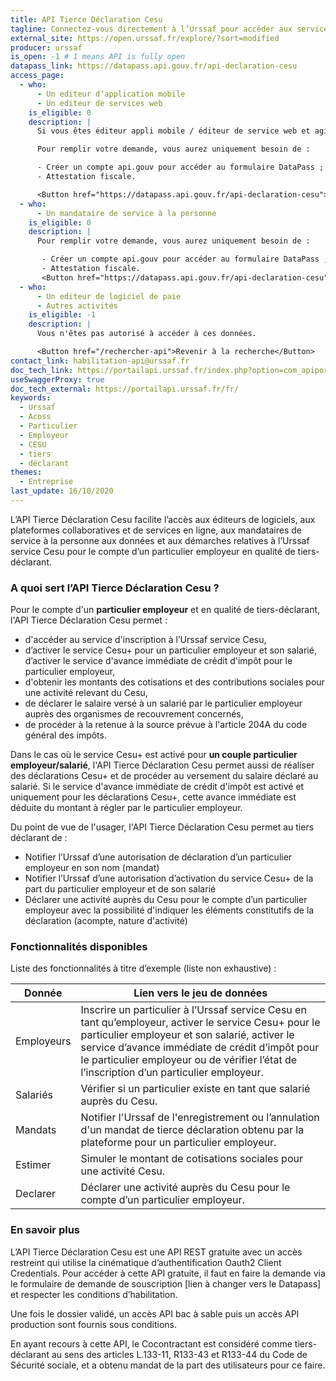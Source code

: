 ```yaml
---
title: API Tierce Déclaration Cesu
tagline: Connectez-vous directement à l’Urssaf pour accéder aux services du Cesu pour le compte d’un particulier employeur en tant que tiers-déclarant
external_site: https://open.urssaf.fr/explore/?sort=modified
producer: urssaf
is_open: -1 # 1 means API is fully open
datapass_link: https://datapass.api.gouv.fr/api-declaration-cesu
access_page:
  - who:
      - Un editeur d’application mobile
      - Un editeur de services web
    is_eligible: 0
    description: |
      Si vous êtes éditeur appli mobile / éditeur de service web et agissez ou comptez agir pour le compte de vos clients en qualité de tiers déclarant, vous pouvez remplir une demande d’habilitation à l’API vous-même pour l'entité que vous représentez, au sens des articles L.133-11, <External href="https://www.legifrance.gouv.fr/codes/article_lc/LEGIARTI000037877089">R133-43 et R133-44</External> du Code de Sécurité sociale.

      Pour remplir votre demande, vous aurez uniquement besoin de :

      - Créer un compte api.gouv pour accéder au formulaire DataPass ;
      - Attestation fiscale.

      <Button href="https://datapass.api.gouv.fr/api-declaration-cesu">Remplir une demande</Button>
  - who:
      - Un mandataire de service à la personne
    is_eligible: 0
    description: |
      Pour remplir votre demande, vous aurez uniquement besoin de :

       - Créer un compte api.gouv pour accéder au formulaire DataPass ;
       - Attestation fiscale.
       <Button href="https://datapass.api.gouv.fr/api-declaration-cesu">Remplir une demande</Button>
  - who:
      - Un editeur de logiciel de paie
      - Autres activités
    is_eligible: -1
    description: |
      Vous n'êtes pas autorisé à accéder à ces données.

      <Button href="/rechercher-api">Revenir à la recherche</Button>
contact_link: habilitation-api@urssaf.fr
doc_tech_link: https://portailapi.urssaf.fr/index.php?option=com_apiportal&view=definition&managerId=1&menuId=181&format=raw&stateReturn=L2ZyLz9JdGVtaWQ9MTgxJmFwaUlkPTA1Zjk1MjFmLTI1YWMtNGU0OC04ZjkzLTQ0N2E2NmJmNGFhMCZhcGlOYW1lPUFQSSUyMFRpZXJjZSUyMERlY2xhcmF0aW9uJTIwQ0VTVSZhcGlWZXJzaW9uPTEuMC4wJmFwaXRhYj10ZXN0cyZtYW5hZ2VySWQ9MSZtZW51SWQ9MTgxJm9wdGlvbj1jb21fYXBpcG9ydGFsJnJlbmRlclRvb2w9MiZ0eXBlPXJlc3QmdXNhZ2U9YXBpJnZpZXc9YXBpdGVzdGVy&path=%2Fdiscovery%2Fswagger%2Fapi%2Fid%2F05f9521f-25ac-4e48-8f93-447a66bf4aa0%3FswaggerVersion%3D2.0%26filename%3DAPI%2520Tierce%2520Declaration%2520CESU.json%26extensions%3Dfalse
useSwaggerProxy: true
doc_tech_external: https://portailapi.urssaf.fr/fr/
keywords:
  - Urssaf
  - Acoss
  - Particulier
  - Employeur
  - CESU
  - tiers
  - déclarant
themes:
  - Entreprise
last_update: 16/10/2020
---
```


L’API Tierce Déclaration Cesu facilite l’accès aux éditeurs de logiciels, aux plateformes collaboratives et de services en ligne, aux mandataires de service à la personne aux données et aux démarches relatives à l’Urssaf service Cesu pour le compte d’un particulier employeur en qualité de tiers-déclarant.

### A quoi sert l’API Tierce Déclaration Cesu ?

Pour le compte d'un **particulier employeur** et en qualité de tiers-déclarant, l'API Tierce Déclaration Cesu permet :

- d'accéder au service d'inscription à l’Urssaf service Cesu,
- d’activer le service Cesu+ pour un particulier employeur et son salarié, d’activer le service d'avance immédiate de crédit d'impôt pour le particulier employeur,
- d'obtenir les montants des cotisations et des contributions sociales pour une activité relevant du Cesu,
- de déclarer le salaire versé à un salarié par le particulier employeur auprès des organismes de recouvrement concernés,
- de procéder à la retenue à la source prévue à l'article 204A du code général des impôts.

Dans le cas où le service Cesu+ est activé pour **un couple particulier employeur/salarié**, l'API Tierce Déclaration Cesu permet aussi de réaliser des déclarations Cesu+ et de procéder au versement du salaire déclaré au salarié. Si le service d'avance immédiate de crédit d'impôt est activé et uniquement pour les déclarations Cesu+, cette avance immédiate est déduite du montant à régler par le particulier employeur.

Du point de vue de l'usager, l'API Tierce Déclaration Cesu permet au tiers déclarant de :

- Notifier l’Urssaf d’une autorisation de déclaration d’un particulier employeur en son nom (mandat)
- Notifier l’Urssaf d’une autorisation d’activation du service Cesu+ de la part du particulier employeur et de son salarié
- Déclarer une activité auprès du Cesu pour le compte d’un particulier employeur avec la possibilité d'indiquer les éléments constitutifs de la déclaration (acompte, nature d'activité)

### Fonctionnalités disponibles

Liste des fonctionnalités à titre d’exemple (liste non exhaustive) :

| Donnée     | Lien vers le jeu de données                                                                                                                                                                                                                                                                           |
| ---------- | ----------------------------------------------------------------------------------------------------------------------------------------------------------------------------------------------------------------------------------------------------------------------------------------------------- |
| Employeurs | Inscrire un particulier à l’Urssaf service Cesu en tant qu’employeur, activer le service Cesu+ pour le particulier employeur et son salarié, activer le service d’avance immédiate de crédit d’impôt pour le particulier employeur ou de vérifier l’état de l’inscription d’un particulier employeur. |
| Salariés   | Vérifier si un particulier existe en tant que salarié auprès du Cesu.                                                                                                                                                                                                                                 |
| Mandats    | Notifier l'Urssaf de l'enregistrement ou l’annulation d'un mandat de tierce déclaration obtenu par la plateforme pour un particulier employeur.                                                                                                                                                       |
| Estimer    | Simuler le montant de cotisations sociales pour une activité Cesu.                                                                                                                                                                                                                                    |
| Declarer   | Déclarer une activité auprès du Cesu pour le compte d’un particulier employeur.                                                                                                                                                                                                                       |

### En savoir plus

L’API Tierce Déclaration Cesu est une API REST gratuite avec un accès restreint qui utilise la cinématique d’authentification Oauth2 Client Credentials.
Pour accéder à cette API gratuite, il faut en faire la demande via le formulaire de demande de souscription [lien à changer vers le Datapass] et respecter les conditions d’habilitation.

Une fois le dossier validé, un accès API bac à sable puis un accès API production sont fournis sous conditions.

En ayant recours à cette API, le Cocontractant est considéré comme tiers-déclarant au sens des articles L.133-11, R133-43 et R133-44 du Code de Sécurité sociale, et a obtenu mandat de la part des utilisateurs pour ce faire.
